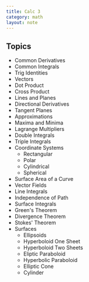 ```yaml
---
title: Calc 3
category: math
layout: note
---
```


## Topics
* Common Derivatives
* Common Integrals
* Trig Identities
* Vectors
* Dot Product
* Cross Product
* Lines and Planes
* Directional Derivatives
* Tangent Planes
* Approximations
* Maxima and Minima
* Lagrange Multipliers
* Double Integrals
* Triple Integrals
* Coordinate Systems
  * Rectangular
  * Polar
  * Cylindrical
  * Spherical
* Surface Area of a Curve
* Vector Fields
* Line Integrals
* Independence of Path
* Surface Integrals
* Green's Theorem
* Divergence Theorem
* Stokes' Theorem
* Surfaces
  * Ellipsoids
  * Hyperboloid One Sheet
  * Hyperboloid Two Sheets
  * Eliptic Paraboloid
  * Hyperbolic Paraboloid
  * Elliptic Cone
  * Cylinder

